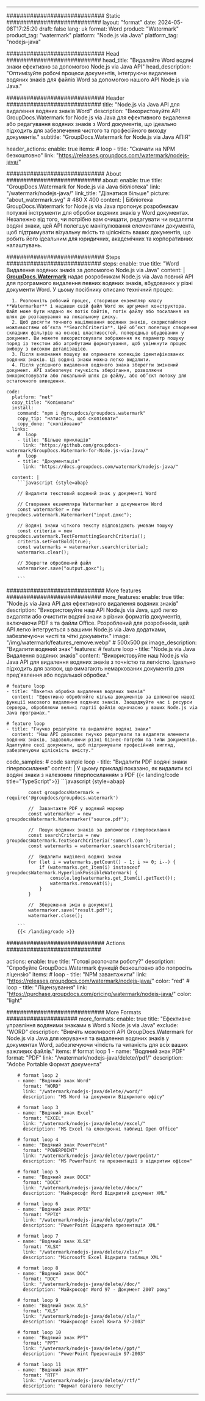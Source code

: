 
---
############################# Static ############################
layout: "format"
date:  2024-05-08T17:25:20
draft: false
lang: uk
format: Word
product: "Watermark"
product_tag: "watermark"
platform: "Node.js via Java"
platform_tag: "nodejs-java"

############################# Head ############################
head_title: "Видаляйте Word водяні знаки ефективно за допомогою Node.js via Java API"
head_description: "Оптимізуйте робочі процеси документів, інтегруючи видалення водяних знаків для файлів Word за допомогою нашого API Node.js via Java."

############################# Header ############################
title: "Node.js via Java API для видалення водяних знаків Word" 
description: "Використовуйте API GroupDocs.Watermark for Node.js via Java для ефективного видалення або редагування водяних знаків з Word документів, що ідеально підходить для забезпечення чистого та професійного виходу документів."
subtitle: "GroupDocs.Watermark for Node.js via Java АПІЯ" 

header_actions:
  enable: true
  items:
    #  loop
    - title: "Скачати на NPM безкоштовно"
      link: "https://releases.groupdocs.com/watermark/nodejs-java/"
      
############################# About ############################
about:
    enable: true
    title: "GroupDocs.Watermark for Node.js via Java бібліотека"
    link: "/watermark/nodejs-java/"
    link_title: "Дізнатися більше"
    picture: "about_watermark.svg" # 480 X 400
    content: |
       Бібліотека GroupDocs.Watermark for Node.js via Java пропонує розробникам потужні інструменти для обробки водяних знаків у Word документах. Незалежно від того, чи потрібно вам очищати, редагувати чи видаляти водяні знаки, цей API полегшує маніпулювання елементами документа, щоб підтримувати візуальну якість та цілісність ваших документів, що робить його ідеальним для юридичних, академічних та корпоративних налаштувань.

############################# Steps ############################
steps:
    enable: true
    title: "Word Видалення водяних знаків за допомогою Node.js via Java"
    content: |
      **[GroupDocs.Watermark](https://products.groupdocs.com/watermark/nodejs-java/)** надає розробникам Node.js via Java повний API для програмного видалення певних водяних знаків, вбудованих у різні документи Word. У цьому посібнику описано технічний процес:
      
      1. Розпочніть робочий процес, створивши екземпляр класу **Watermarker** і надавши свій файл Word як аргумент конструктора. Файл може бути надано як потік байтів, потік файлу або посилання на шлях до розташування на локальному диску.
      2. Щоб досягти точного націлювання водяних знаків, скористайтеся можливостями об’єкта **SearchCriteria**. Цей об’єкт полегшує створення складних фільтрів на основі властивостей, попередньо вбудованих у документ. Ви можете використовувати зображення як параметр пошуку поряд із текстом або атрибутами форматування, щоб увімкнути процес вибору з високою деталізацією.
      3. Після виконання пошуку ви отримаєте колекцію ідентифікованих водяних знаків. Ці водяні знаки можна легко видалити.
      4. Після успішного видалення водяного знака зберегти змінений документ. API забезпечує гнучкість зберігання, дозволяючи використовувати або локальний шлях до файлу, або об’єкт потоку для остаточного виведення.
   
    code:
      platform: "net"
      copy_title: "Копіювати"
      install:
        command: "npm i @groupdocs/groupdocs.watermark"
        copy_tip: "натисніть, щоб скопіювати"
        copy_done: "скопійовано"
      links:
        #  loop
        - title: "Більше прикладів"
          link: "https://github.com/groupdocs-watermark/GroupDocs.Watermark-for-Node.js-via-Java/"
        #  loop
        - title: "Документація"
          link: "https://docs.groupdocs.com/watermark/nodejs-java/"
          
      content: |
        ```javascript {style=abap}

        // Видалити текстовий водяний знак у документі Word

        // Створення екземпляра Watermarker з документом Word
        const watermarker = new groupdocs.watermark.Watermarker("input.докс");
        
        // Водяні знаки чіткого тексту відповідають умовам пошуку
        const criteria = new groupdocs.watermark.TextFormattingSearchCriteria();
        criteria.setFontBold(true);
        const watermarks = watermarker.search(criteria);
        watermarks.clear();

        // Зберегти оброблений файл
        watermarker.save("output.докс");
        
        ```            

############################# More features ############################
more_features:
  enable: true
  title: "Node.js via Java API для ефективного видалення водяних знаків"
  description: "Використовуйте наш API Node.js via Java, щоб легко видаляти або очистити водяні знаки з різних форматів документів, включаючи PDF s та файли Office. Розроблений для розробників, цей API легко інтегрується з вашими Node.js via Java додатками, забезпечуючи чисті та чіткі документи."
  image: "/img/watermark/features_remove.webp" # 500x500 px
  image_description: "Видалити водяний знак"
  features:
    # feature loop
    - title: "Node.js via Java Видалення водяних знаків"
      content: "Використовуйте наш Node.js via Java API для видалення водяних знаків з точністю та легкістю. Ідеально підходить для заявок, що вимагають немаркованих документів для пред'явлення або подальшої обробки."

    # feature loop
    - title: "Пакетна обробка видалення водяних знаків"
      content: "Ефективно обробляйте кілька документів за допомогою нашої функції масового видалення водяних знаків. Заощаджуйте час і ресурси сервера, обробляючи великі партії файлів одночасно у ваших Node.js via Java програмах."

    # feature loop
    - title: "Гнучко редагуйте та видаляйте водяні знаки"
      content: "Наш API дозволяє гнучко редагувати та видаляти елементи водяних знаків, задовольняючи різні бізнес-потреби та типи документів. Адаптуйте свої документи, щоб підтримувати професійний вигляд, забезпечуючи цілісність вмісту."
      
  code_samples:
    # code sample loop
    - title: "Видалити PDF водяні знаки гіперпосилання"
      content: |
        У цьому прикладі показано, як видалити всі водяні знаки з належним гіперпосиланням з PDF
        {{< landing/code title="TypeScript">}}
        ```javascript {style=abap}
        
            const groupdocsWatermark = require('@groupdocs/groupdocs.watermark')

            //  Завантажте PDF у водяний маркер
            const watermarker = new groupdocsWatermark.Watermarker("source.pdf");

            //  Пошук водяних знаків за допомогою гіперпосилання
            const searchCriteria = new groupdocsWatermark.TextSearchCriteria('someurl.com');
            const watermarks = watermarker.search(searchCriteria);
  
            //  Видалити виділені водяні знаки
            for (let i = watermarks.getCount() - 1; i >= 0; i--) {
                if (watermarks.get_Item(i) instanceof groupdocsWatermark.HyperlinkPossibleWatermark) {
                    console.log(watermarks.get_Item(i).getText());
                    watermarks.removeAt(i);
                }
            }

            //  Збереження змін в документі
            watermarker.save("result.pdf");
            watermarker.close();

        ```
        {{< /landing/code >}}


############################# Actions ############################

actions:
  enable: true
  title: "Готові розпочати роботу?"
  description: "Спробуйте GroupDocs.Watermark функцій безкоштовно або попросіть ліцензію"
  items:
    #  loop
    - title: "NPM завантажити"
      link: "https://releases.groupdocs.com/watermark/nodejs-java/"
      color: "red"
        #  loop
    - title: "Ліцензування"
      link: "https://purchase.groupdocs.com/pricing/watermark/nodejs-java/"
      color: "light"


############################# More Formats #####################
more_formats:
    enable: true
    title: "Ефективне управління водяними знаками в Word з Node.js via Java"
    exclude: "WORD"
    description: "Вивчіть можливості API GroupDocs.Watermark for Node.js via Java для керування та видалення водяних знаків у документах Word, забезпечуючи чіткість та читаність для всіх ваших важливих файлів."
    items: 
        # format loop 1
        - name: "Водяний знак PDF"
          format: "PDF"
          link: "/watermark/nodejs-java/delete//pdf/"
          description: "Adobe Portable Формат документа"

        # format loop 2
        - name: "Водяний знак Word"
          format: "WORD"
          link: "/watermark/nodejs-java/delete//word/"
          description: "MS Word та документи Відкритого офісу"
          
        # format loop 3
        - name: "Водяний знак Excel"
          format: "EXCEL"
          link: "/watermark/nodejs-java/delete//excel/"
          description: "MS Excel та електронні таблиці Open Office"

        # format loop 4
        - name: "Водяний знак PowerPoint"
          format: "POWERPOINT"
          link: "/watermark/nodejs-java/delete//powerpoint/"
          description: "MS PowerPoint та презентації з відкритим офісом"

        # format loop 5
        - name: "Водяний знак DOCX"
          format: "DOCX"
          link: "/watermark/nodejs-java/delete//docx/"
          description: "Майкрософт Word Відкритий документ XML"
          
        # format loop 6
        - name: "Водяний знак PPTX"
          format: "PPTX"
          link: "/watermark/nodejs-java/delete//pptx/"
          description: "PowerPoint Відкрита презентація XML"
          
        # format loop 7
        - name: "Водяний знак XLSX"
          format: "XLSX"
          link: "/watermark/nodejs-java/delete//xlsx/"
          description: "Microsoft Excel Відкрита таблиця XML"

        # format loop 8
        - name: "Водяний знак DOC"
          format: "DOC"
          link: "/watermark/nodejs-java/delete//doc/"
          description: "Майкрософт Word 97 - Документ 2007 року"

        # format loop 9
        - name: "Водяний знак XLS"
          format: "XLS"
          link: "/watermark/nodejs-java/delete//xls/"
          description: "Майкрософт Excel Книга 97-2003"

        # format loop 10
        - name: "Водяний знак PPT"
          format: "PPT"
          link: "/watermark/nodejs-java/delete//ppt/"
          description: "PowerPoint Презентація 97-2003"

        # format loop 11
        - name: "Водяний знак RTF"
          format: "RTF"
          link: "/watermark/nodejs-java/delete//rtf/"
          description: "Формат багатого тексту"

---
